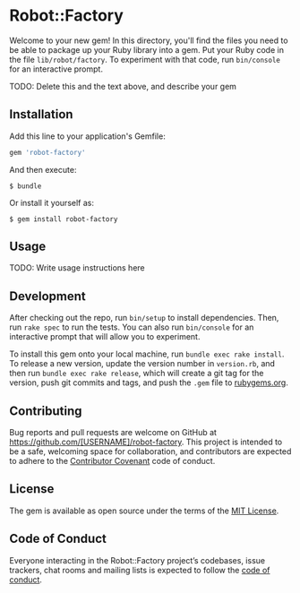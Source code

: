 # Robot::Factory

Welcome to your new gem! In this directory, you'll find the files you need to be able to package up your Ruby library into a gem. Put your Ruby code in the file `lib/robot/factory`. To experiment with that code, run `bin/console` for an interactive prompt.

TODO: Delete this and the text above, and describe your gem

## Installation

Add this line to your application's Gemfile:

```ruby
gem 'robot-factory'
```

And then execute:

    $ bundle

Or install it yourself as:

    $ gem install robot-factory

## Usage

TODO: Write usage instructions here

## Development

After checking out the repo, run `bin/setup` to install dependencies. Then, run `rake spec` to run the tests. You can also run `bin/console` for an interactive prompt that will allow you to experiment.

To install this gem onto your local machine, run `bundle exec rake install`. To release a new version, update the version number in `version.rb`, and then run `bundle exec rake release`, which will create a git tag for the version, push git commits and tags, and push the `.gem` file to [rubygems.org](https://rubygems.org).

## Contributing

Bug reports and pull requests are welcome on GitHub at https://github.com/[USERNAME]/robot-factory. This project is intended to be a safe, welcoming space for collaboration, and contributors are expected to adhere to the [Contributor Covenant](http://contributor-covenant.org) code of conduct.

## License

The gem is available as open source under the terms of the [MIT License](https://opensource.org/licenses/MIT).

## Code of Conduct

Everyone interacting in the Robot::Factory project’s codebases, issue trackers, chat rooms and mailing lists is expected to follow the [code of conduct](https://github.com/[USERNAME]/robot-factory/blob/master/CODE_OF_CONDUCT.md).
